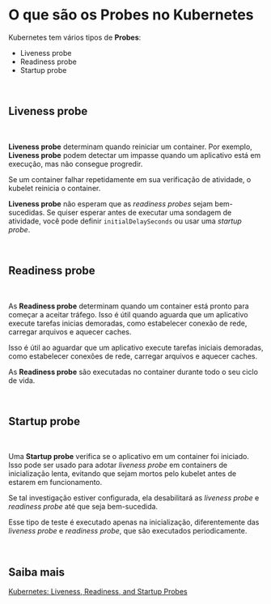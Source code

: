 # O que são os Probes no Kubernetes

Kubernetes tem vários tipos de **Probes**:

- Liveness probe
- Readiness probe
- Startup probe

<br>

## Liveness probe

<br>

**Liveness probe** determinam quando reiniciar um container. Por exemplo, **Liveness probe**  podem detectar um impasse quando um aplicativo está em execução, mas não consegue progredir.

Se um container falhar repetidamente em sua verificação de atividade, o kubelet reinicia o container.

**Liveness probe**  não esperam que as *readiness probes* sejam bem-sucedidas. Se quiser esperar antes de executar uma sondagem de atividade, você pode definir `initialDelaySeconds` ou usar uma *startup probe*.

<br>

## Readiness probe

<br>

As **Readiness probe** determinam quando um container está pronto para começar a aceitar tráfego. Isso é útil quando aguarda que um aplicativo execute tarefas inicias demoradas, como estabelecer conexão de rede, carregar arquivos e aquecer caches.

Isso é útil ao aguardar que um aplicativo execute tarefas iniciais demoradas, como estabelecer conexões de rede, carregar arquivos e aquecer caches.

As **Readiness probe** são executadas no container durante todo o seu ciclo de vida.

<br>

## Startup probe

<br>

Uma **Startup probe** verifica se o aplicativo em um container foi iniciado. Isso pode ser usado para adotar *liveness probe* em containers de inicialização lenta, evitando que sejam mortos pelo kubelet antes de estarem em funcionamento.

Se tal investigação estiver configurada, ela desabilitará as *liveness probe* e *readiness probe* até que seja bem-sucedida.

Esse tipo de teste é executado apenas na inicialização, diferentemente das *liveness probe* e *readiness probe*, que são executados periodicamente.

<br>

## Saiba mais
[Kubernetes: Liveness, Readiness, and Startup Probes](https://kubernetes.io/docs/concepts/configuration/liveness-readiness-startup-probes/)